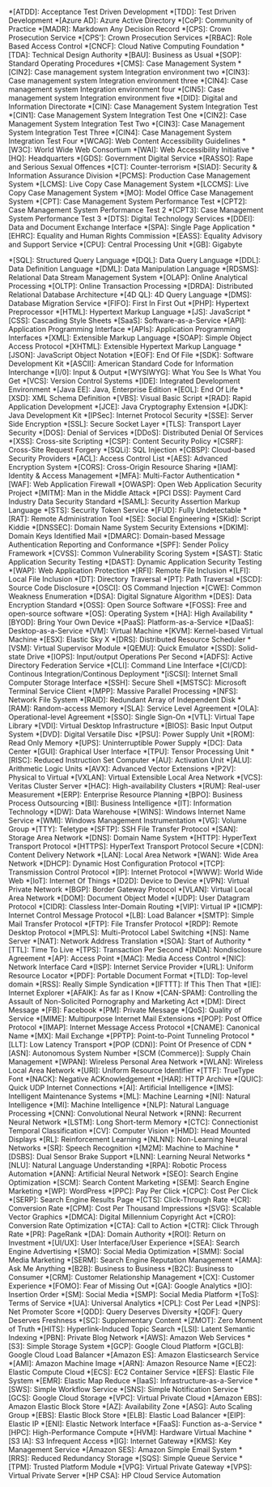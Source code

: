 <!-- user added -->
*[ATDD]: Acceptance Test Driven Development
*[TDD]: Test Driven Development
*[Azure AD]: Azure Active Directory
*[CoP]: Community of Practice
*[MADR]: Markdown Any Decision Record
*[CPS]: Crown Prosecution Service
*[CPS']: Crown Prosecution Services
*[RBAC]: Role Based Access Control
*[CNCF]: Cloud Native Computing Foundation
*[TDA]: Technical Design Authority
*[BAU]: Business as Usual
*[SOP]: Standard Operating Procedures
*[CMS]: Case Management System
*[CIN2]: Case management system Integration environment two
*[CIN3]: Case management system Integration environment three
*[CIN4]: Case management system Integration environment four
*[CIN5]: Case management system Integration environment five
*[DID]: Digital and Information Directorate
*[CIN]: Case Management System Integration Test
*[CIN1]: Case Management System Integration Test One
*[CIN2]: Case Management System Integration Test Two
*[CIN3]: Case Management System Integration Test Three
*[CIN4]: Case Management System Integration Test Four
*[WCAG]: Web Content Accessibility Guidelines
*[W3C]: World Wide Web Consortium
*[WAI]: Web Accessibility Initiative
*[HQ]: Headquarters
*[GDS]: Government Digital Service
*[RASSO]: Rape and Serious Sexual Offences
*[CT]: Counter-terrorism
*[SIAD]: Security & Information Assurance Division
*[PCMS]: Production Case Management System
*[LCMS]: Live Copy Case Management System
*[LCCMS]: Live Copy Case Management System
*[MO]: Model Office Case Management System
*[CPT]: Case Management System Performance Test
*[CPT2]: Case Management System Performance Test 2
*[CPT3]: Case Management System Performance Test 3
*[DTS]: Digital Technology Services
*[DDEI]: Data and Document Exchange Interface
*[SPA]: Single Page Application
*[EHRC]: Equality and Human Rights Commission
*[EASS]: Equality Advisory and Support Service
*[CPU]: Central Processing Unit
*[GB]: Gigabyte

<!-- https://geekflare.com/tech-abbreviations/ -->
*[SQL]: Structured Query Language
*[DQL]: Data Query Language
*[DDL]: Data Definition Language
*[DML]: Data Manipulation Language
*[RDSMS]: Relational Data Stream Management System
*[OLAP]: Online Analytical Processing
*[OLTP]: Online Transaction Processing
*[DRDA]: Distributed Relational Database Architecture
*[4D QL]: 4D Query Language
*[DMS]: Database Migration Service
*[FIFO]: First In First Out
*[PHP]: Hypertext Preprocessor
*[HTML]: Hypertext Markup Language
*[JS]: JavaScript
*[CSS]: Cascading Style Sheets
*[SaaS]: Software-as-a-Service
*[API]: Application Programming Interface
*[APIs]: Application Programming Interfaces
*[XML]: Extensible Markup Language
*[SOAP]: Simple Object Access Protocol
*[XHTML]: Extensible Hypertext Markup Language
*[JSON]: JavaScript Object Notation
*[EOF]: End Of File
*[SDK]: Software Development Kit
*[ASCII]: American Standard Code for Information Interchange
*[I/0]: Input & Output
*[WYSIWYG]: What You See Is What You Get
*[VCS]: Version Control Systems
*[IDE]: Integrated Development Environment
*[Java EE]: Java, Enterprise Edition
*[EOL]: End Of Life
*[XSD]: XML Schema Definition
*[VBS]: Visual Basic Script
*[RAD]: Rapid Application Development
*[JCE]: Java Cryptography Extension
*[JDK]: Java Development Kit
*[IPSec]: Internet Protocol Security
*[SSE]: Server Side Encryption
*[SSL]: Secure Socket Layer
*[TLS]: Transport Layer Security
*[DOS]: Denial of Services
*[DDoS]: Distributed Denial Of Services
*[XSS]: Cross-site Scripting
*[CSP]: Content Security Policy
*[CSRF]: Cross-Site Request Forgery
*[SQLi]: SQL Injection
*[CBSP]: Cloud-based Security Providers
*[ACL]: Access Control List
*[AES]: Advanced Encryption System
*[CORS]: Cross-Origin Resource Sharing
*[IAM]: Identity & Access Management
*[MFA]: Multi-Factor Authentication
*[WAF]: Web Application Firewall
*[OWASP]: Open Web Application Security Project
*[MITM]: Man in the Middle Attack
*[PCI DSS]: Payment Card Industry Data Security Standard
*[SAML]: Security Assertion Markup Language
*[STS]: Security Token Service
*[FUD]: Fully Undetectable
*[RAT]: Remote Administration Tool
*[SE]: Social Engineering
*[SKid]: Script Kiddie
*[DNSSEC]: Domain Name System Security Extensions
*[DKIM]: Domain Keys Identified Mail
*[DMARC]: Domain-based Message Authentication Reporting and Conformance
*[SPF]: Sender Policy Framework
*[CVSS]: Common Vulnerability Scoring System
*[SAST]: Static Application Security Testing
*[DAST]: Dynamic Application Security Testing
*[WAP]: Web Application Protection
*[RFI]: Remote File Inclusion
*[LFI]: Local File Inclusion
*[DT]: Directory Traversal
*[PT]: Path Traversal
*[SCD]: Source Code Disclosure
*[OSCI]: OS Command Injection
*[CWE]: Common Weakness Enumeration
*[DSA]: Digital Signature Algorithm
*[DES]: Data Encryption Standard
*[OSS]: Open Source Software
*[FOSS]: Free and open-source software
*[OS]: Operating System
*[HA]: High Availability
*[BYOD]: Bring Your Own Device
*[PaaS]: Platform-as-a-Service
*[DaaS]: Desktop-as-a-Service
*[VM]: Virtual Machine
*[KVM]: Kernel-based Virtual Machine
*[ESX]: Elastic Sky X
*[DRS]: Distributed Resource Scheduler
*[VSM]: Virtual Supervisor Module
*[QEMU]: Quick Emulator
*[SSD]: Solid-state Drive
*[IOPS]: Input/output Operations Per Second
*[ADFS]: Active Directory Federation Service
*[CLI]: Command Line Interface
*[CI/CD]: Continous Integration/Continous Deployment
*[iSCSI]: Internet Small Computer Storage Interface
*[SSH]: Secure Shell
*[MSTSC]: Microsoft Terminal Service Client
*[MPP]: Massive Parallel Processing
*[NFS]: Network File System
*[RAID]: Redundant Array of Independent Disk
*[RAM]: Random-access Memory
*[SLA]: Service Level Agreement
*[OLA]: Operational-level Agreement
*[SSO]: Single Sign-On
*[VTL]: Virtual Tape Library
*[VDI]: Virtual Desktop Infrastructure
*[BIOS]: Basic Input Output System
*[DVD]: Digital Versatile Disc
*[PSU]: Power Supply Unit
*[ROM]: Read Only Memory
*[UPS]: Uninterruptible Power Supply
*[DC]: Data Center
*[GUI]: Graphical User Interface
*[TPU]: Tensor Processing Unit
*[RISC]: Reduced Instruction Set Computer
*[AU]: Activation Unit
*[ALU]: Arithmetic Logic Units
*[AVX]: Advanced Vector Extensions
*[P2V]: Physical to Virtual
*[VXLAN]: Virtual Extensible Local Area Network
*[VCS]: Veritas Cluster Server
*[HAC]: High-availability Clusters
*[RUM]: Real-user Measurement
*[ERP]: Enterprise Resource Planning
*[BPO]: Business Process Outsourcing
*[BI]: Business Intelligence
*[IT]: Information Technology
*[DW]: Data Warehouse
*[WINS]: Windows Internet Name Service
*[WMI]: Windows Management Instrumentation
*[VG]: Volume Group
*[TTY]: Teletype
*[SFTP]: SSH File Transfer Protocol
*[SAN]: Storage Area Network
*[DNS]: Domain Name System
*[HTTP]: HyperText Transport Protocol
*[HTTPS]: HyperText Transport Protocol Secure
*[CDN]: Content Delivery Network
*[LAN]: Local Area Network
*[WAN]: Wide Area Network
*[DHCP]: Dynamic Host Configuration Protocol
*[TCP]: Transmission Control Protocol
*[IP]: Internet Protocol
*[WWW]: World Wide Web
*[IoT]: Internet Of Things
*[D2D]: Device to Device
*[VPN]: Virtual Private Network
*[BGP]: Border Gateway Protocol
*[VLAN]: Virtual Local Area Network
*[DOM]: Document Object Model
*[UDP]: User Datagram Protocol
*[CIDR]: Classless Inter-Domain Routing
*[VIP]: Virtual IP
*[ICMP]: Internet Control Message Protocol
*[LB]: Load Balancer
*[SMTP]: Simple Mail Transfer Protocol
*[FTP]: File Transfer Protocol
*[RDP]: Remote Desktop Protocol
*[MPLS]: Multi-Protocol Label Switching
*[NS]: Name Server
*[NAT]: Network Address Translation
*[SOA]: Start of Authority
*[TTL]: Time To Live
*[TPS]: Transaction Per Second
*[NDA]: Nondisclosure Agreement
*[AP]: Access Point
*[MAC]: Media Access Control
*[NIC]: Network Interface Card
*[ISP]: Internet Service Provider
*[URL]: Uniform Resource Locator
*[PDF]: Portable Document Format
*[TLD]: Top-level domain
*[RSS]: Really Simple Syndication
*[IFTTT]: If This Then That
*[IE]: Internet Explorer
*[AFAIK]: As far as I Know
*[CAN-SPAM]: Controlling the Assault of Non-Solicited Pornography and Marketing Act
*[DM]: Direct Message
*[FB]: Facebook
*[PM]: Private Message
*[QoS]: Quality of Service
*[MIME]: Multipurpose Internet Mail Extensions
*[POP]: Post Office Protocol
*[IMAP]: Internet Message Access Protocol
*[CNAME]: Canonical Name
*[MX]: Mail Exchange
*[PPTP]: Point-to-Point Tunneling Protocol
*[LLT]: Low Latency Transport
*[POP (CDN)]: Point Of Presence of CDN
*[ASN]: Autonomous System Number
*[SCM (Commerce)]: Supply Chain Management
*[WPAN]: Wireless Personal Area Network
*[WLAN]: Wireless Local Area Network
*[URI]: Uniform Resource Identifier
*[TTF]: TrueType Font
*[NACK]: Negative ACKnowledgement
*[HAR]: HTTP Archive
*[QUIC]: Quick UDP Internet Connections
*[AI]: Artificial Intelligence
*[IMS]: Intelligent Maintenance Systems
*[ML]: Machine Learning
*[NI]: Natural Intelligence
*[MI]: Machine Intelligence
*[NLP]: Natural Language Processing
*[CNN]: Convolutional Neural Network
*[RNN]: Recurrent Neural Network
*[LSTM]: Long Short-term Memory
*[CTC]: Connectionist Temporal Classification
*[CV]: Computer Vision
*[HMD]: Head Mounted Displays
*[RL]: Reinforcement Learning
*[NLNN]: Non-Learning Neural Networks
*[SR]: Speech Recognition
*[M2M]: Machine to Machine
*[DSBS]: Dual Sensor Brake Support
*[LNN]: Learning Neural Networks
*[NLU]: Natural Language Understanding
*[RPA]: Robotic Process Automation
*[ANN]: Artificial Neural Network
*[SEO]: Search Engine Optimization
*[SCM]: Search Content Marketing
*[SEM]: Search Engine Marketing
*[WP]: WordPress
*[PPC]: Pay Per Click
*[CPC]: Cost Per Click
*[SERP]: Search Engine Results Page
*[CTS]: Click-Through Rate
*[CR]: Conversion Rate
*[CPM]: Cost Per Thousand Impressions
*[SVG]: Scalable Vector Graphics
*[DMCA]: Digital Millennium Copyright Act
*[CRO]: Conversion Rate Optimization
*[CTA]: Call to Action
*[CTR]: Click Through Rate
*[PR]: PageRank
*[DA]: Domain Authority
*[ROI]: Return on Investment
*[UI/UX]: User Interface/User Experience
*[SEA]: Search Engine Advertising
*[SMO]: Social Media Optimization
*[SMM]: Social Media Marketing
*[SERM]: Search Engine Reputation Management
*[AMA]: Ask Me Anything
*[B2B]: Business to Business
*[B2C]: Business to Consumer
*[CRM]: Customer Relationship Management
*[CX]: Customer Experience
*[FOMO]: Fear of Missing Out
*[GA]: Google Analytics
*[IO]: Insertion Order
*[SM]: Social Media
*[SMP]: Social Media Platform
*[ToS]: Terms of Service
*[UA]: Universal Analytics
*[CPL]: Cost Per Lead
*[NPS]: Net Promoter Score
*[QDD]: Query Deserves Diversity
*[QDF]: Query Deserves Freshness
*[SC]: Supplementary Content
*[ZMOT]: Zero Moment of Truth
*[HITS]: Hyperlink-Induced Topic Search
*[LSI]: Latent Semantic Indexing
*[PBN]: Private Blog Network
*[AWS]: Amazon Web Services
*[S3]: Simple Storage System
*[GCP]: Google Cloud Platform
*[GCLB]: Google Cloud Load Balancer
*[Amazon ES]: Amazon Elasticsearch Service
*[AMI]: Amazon Machine Image
*[ARN]: Amazon Resource Name
*[EC2]: Elastic Compute Cloud
*[ECS]: EC2 Container Service
*[EFS]: Elastic File System
*[EMR]: Elastic Map Reduce
*[IaaS]: Infrastructure-as-a-Service
*[SWS]: Simple Workflow Service
*[SNS]: Simple Notification Service
*[GCS]: Google Cloud Storage
*[VPC]: Virtual Private Cloud
*[Amazon EBS]: Amazon Elastic Block Store
*[AZ]: Availability Zone
*[ASG]: Auto Scaling Group
*[EBS]: Elastic Block Store
*[ELB]: Elastic Load Balancer
*[EIP]: Elastic IP
*[ENI]: Elastic Network Interface
*[FaaS]: Function as-a-Service
*[HPC]: High-Performance Compute
*[HVM]: Hardware Virtual Machine
*[S3 IA]: S3 Infrequent Access
*[IG]: Internet Gateway
*[KMS]: Key Management Service
*[Amazon SES]: Amazon Simple Email System
*[RRS]: Reduced Redundancy Storage
*[SQS]: Simple Queue Service
*[TPM]: Trusted Platform Module
*[VPG]: Virtual Private Gateway
*[VPS]: Virtual Private Server
*[HP CSA]: HP Cloud Service Automation
